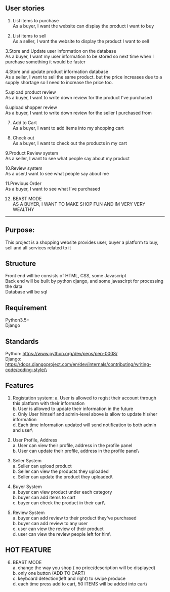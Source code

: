 ## User stories

1. List items to purchase\
  As a buyer, I want the website can display the product i want to buy

2. List items to sell\
  As a seller, I want the website to display the product  I want to sell

3.Store and Update user information on the database\
  As a buyer, I want my user information to be stored so next time when I purchase something it would be faster

4.Store and update product information database\
  As a seller, I want to sell the same product. but the price increases due to a supply shortage so I need to increase the price too.

5.upload product review\
  As a buyer, I want to write down review for the product I've purchased

6.upload shopper review\
  As a buyer, I want to write down review for the seller I purchased from

7. Add to Cart\
As a buyer, I want to add items into my shopping cart

8. Check out\
As a buyer, I want to check out the products in my cart

9.Product Review system\
As a seller, I want to see what people say about my product 

10.Review system\
As a user,I want to see what people say about me

11.Previous Order\
As a buyer, I want to see what I've purchased 

12. BEAST MODE\
AS A BUYER, I WANT TO MAKE SHOP FUN AND IM VERY VERY WEALTHY
---

## Purpose:
This project is a shopping website provides user, buyer a platform to buy, sell and all services related to it

## Structure 
Front end will be consists of HTML, CSS, some Javascript \
Back end will be built by python django, and some javascirpt for processing the data\
Database will be sql

## Requirement
Python3.5+\
Django


## Standards
Python: https://www.python.org/dev/peps/pep-0008/ \
Django: https://docs.djangoproject.com/en/dev/internals/contributing/writing-code/coding-style/\

## Features
1. Registation system:
  a. User is allowed to regist their account through this platform with their information\
  b. User is allowed to update their information in the future\
  c. Only User himself and admin-level above is allow to update his/her information\
  d. Each time information updated will send notification to both admin and user\

2. User Profile, Address\
  a. User can view their profile, address in the profile panel\
  b. User can update their profile, address in the profile panel\

3. Seller System\
  a. Seller can upload product\
  b. Seller can view the products they uploaded\
  c. Seller can update the product they uploaded\

4. Buyer System\
  a. buyer can view product under each category\
  b. buyer can add items to cart\
  c. buyer can check the product in their cart\
  
5. Review System\
  a. buyer can add review to their product they've purchased\
  b. buyer can add review to any user\
  c. user can view the review of their product\
  d. user can view the review people left for him\

## HOT FEATURE
6. BEAST MODE\
  a. change the way you shop ( no price/description will be displayed)\
  b. only one button (ADD TO CART)\
  c. keyboard detection(left and right) to swipe produce\
  d. each time press add to cart, 50 ITEMS will be added into cart\
  
  
  
  
  

